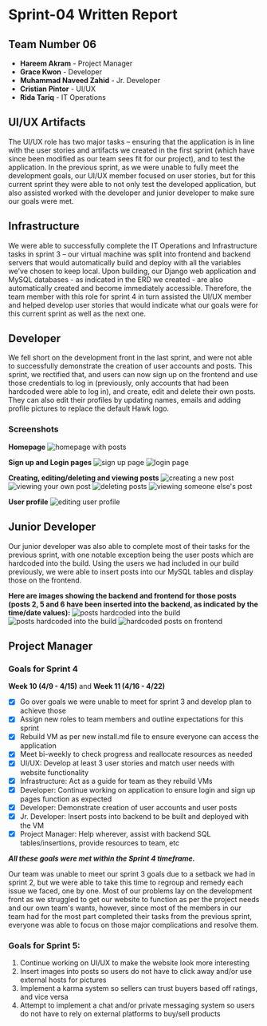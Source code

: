 # Sprint-04 Written Report

## Team Number 06

* **Hareem Akram** - Project Manager
* **Grace Kwon** - Developer
* **Muhammad Naveed Zahid** - Jr. Developer
* **Cristian Pintor** - UI/UX
* **Rida Tariq** - IT Operations

## UI/UX Artifacts

The UI/UX role has two major tasks – ensuring that the application is in line with the user stories and artifacts we created in the first sprint (which have since been modified as our team sees fit for our project), and to test the application. In the previous sprint, as we were unable to fully meet the development goals, our UI/UX member focused on user stories, but for this current sprint they were able to not only test the developed application, but also assisted worked with the developer and junior developer to make sure our goals were met.

## Infrastructure

We were able to successfully complete the IT Operations and Infrastructure tasks in sprint 3 – our virtual machine was split into frontend and backend servers that would automatically build and deploy with all the variables we've chosen to keep local. Upon building, our Django web application and MySQL databases - as indicated in the ERD we created - are also automatically created and become immediately accessible. Therefore, the team member with this role for sprint 4 in turn assisted the UI/UX member and helped develop user stories that would indicate what our goals were for this current sprint as well as the next one.

## Developer

We fell short on the development front in the last sprint, and were not able to successfully demonstrate the creation of user accounts and posts. This sprint, we rectified that, and users can now sign up on the frontend and use those credentials to log in (previously, only accounts that had been hardcoded were able to log in), and create, edit and delete their own posts. They can also edit their profiles by updating names, emails and adding profile pictures to replace the default Hawk logo.

### Screenshots

**Homepage**
![homepage with posts](../diagrams/homepage.png 'homepage with posts')

**Sign up and Login pages**
![sign up page](../diagrams/sign_up.png 'sign up page')
![login page](../diagrams/login.png 'login page')

**Creating, editing/deleting and viewing posts**
![creating a new post](../diagrams/new_post.png 'creating a new post')
![viewing your own post](../diagrams/single_post_author.png 'viewing your own post')
![deleting posts](../diagrams/Delete_Post.png 'deleting posts')
![viewing someone else's post](../diagrams/single_post_view.png)

**User profile**
![editing user profile](../diagrams/user_profile.png 'editing user profile')


## Junior Developer

Our junior developer was also able to complete most of their tasks for the previous sprint, with one notable exception being the user posts which are hardcoded into the build. Using the users we had included in our build previously, we were able to insert posts into our MySQL tables and display those on the frontend.

**Here are images showing the backend and frontend for those posts (posts 2, 5 and 6 have been inserted into the backend, as indicated by the time/date values):**
![posts hardcoded into the build](../diagrams/sql_insert.png 'posts hardcoded into the build - command')
![posts hardcoded into the build](../diagrams/hardcoded_posts_sql.png 'posts hardcoded into the build - table')
![hardcoded posts on frontend](../diagrams/hardcoded_posts_frontend.png 'hardcoded posts on frontend')

## Project Manager

### Goals for Sprint 4
**Week 10 (4/9 - 4/15)** and **Week 11 (4/16 - 4/22)**
- [x] Go over goals we were unable to meet for sprint 3 and develop plan to achieve those
- [x] Assign new roles to team members and outline expectations for this sprint
- [x] Rebuild VM as per new install.md file to ensure everyone can access the application
- [x] Meet bi-weekly to check progress and reallocate resources as needed
- [x] UI/UX: Develop at least 3 user stories and match user needs with website functionality
- [x] Infrastructure: Act as a guide for team as they rebuild VMs
- [x] Developer: Continue working on application to ensure login and sign up pages function as expected
- [x] Developer: Demonstrate creation of user accounts and user posts
- [x] Jr. Developer: Insert posts into backend to be built and deployed with the VM
- [x] Project Manager: Help wherever, assist with backend SQL tables/insertions, provide resources to team, etc

***All these goals were met within the Sprint 4 timeframe.***

Our team was unable to meet our sprint 3 goals due to a setback we had in sprint 2, but we were able to take this time to regroup and remedy each issue we faced, one by one. Most of our problems lay on the development front as we struggled to get our website to function as per the project needs and our own team's wants, however, since most of the members in our team had for the most part completed their tasks from the previous sprint, everyone was able to focus on those major complications and resolve them.

### Goals for Sprint 5:
1. Continue working on UI/UX to make the website look more interesting
2. Insert images into posts so users do not have to click away and/or use external hosts for pictures
3. Implement a karma system so sellers can trust buyers based off ratings, and vice versa
4. Attempt to implement a chat and/or private messaging system so users do not have to rely on external platforms to buy/sell products